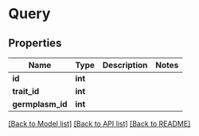 # Query

## Properties
Name | Type | Description | Notes
------------ | ------------- | ------------- | -------------
**id** | **int** |  | 
**trait_id** | **int** |  | 
**germplasm_id** | **int** |  | 

[[Back to Model list]](../README.md#documentation-for-models) [[Back to API list]](../README.md#documentation-for-api-endpoints) [[Back to README]](../README.md)


